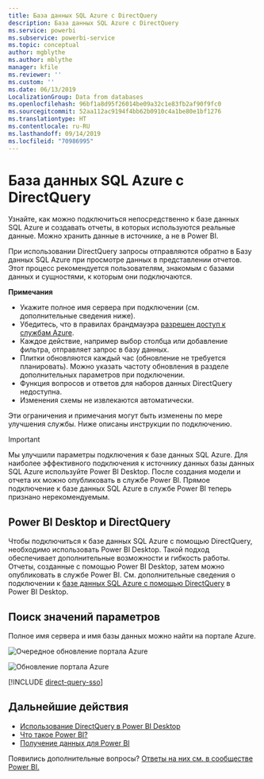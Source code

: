 ```yaml
---
title: База данных SQL Azure с DirectQuery
description: База данных SQL Azure с DirectQuery
ms.service: powerbi
ms.subservice: powerbi-service
ms.topic: conceptual
author: mgblythe
ms.author: mblythe
manager: kfile
ms.reviewer: ''
ms.custom: ''
ms.date: 06/13/2019
LocalizationGroup: Data from databases
ms.openlocfilehash: 96bf1a8d95f26014be09a32c1e83fb2af90f9fc0
ms.sourcegitcommit: 52aa112ac9194f4bb62b0910c4a1be80e1bf1276
ms.translationtype: HT
ms.contentlocale: ru-RU
ms.lasthandoff: 09/14/2019
ms.locfileid: "70986995"
---
```

# <a name="azure-sql-database-with-directquery"></a>База данных SQL Azure с DirectQuery

Узнайте, как можно подключиться непосредственно к базе данных SQL Azure и создавать отчеты, в которых используются реальные данные. Можно хранить данные в источнике, а не в Power BI.

При использовании DirectQuery запросы отправляются обратно в Базу данных SQL Azure при просмотре данных в представлении отчетов. Этот процесс рекомендуется пользователям, знакомым с базами данных и сущностями, к которым они подключаются.

**Примечания**

* Укажите полное имя сервера при подключении (см. дополнительные сведения ниже).
* Убедитесь, что в правилах брандмауэра [разрешен доступ к службам Azure](https://docs.microsoft.com/azure/sql-database/sql-database-networkaccess-overview#allow-azure-services).
* Каждое действие, например выбор столбца или добавление фильтра, отправляет запрос в базу данных.
* Плитки обновляются каждый час (обновление не требуется планировать). Можно указать частоту обновления в разделе дополнительных параметров при подключении.
* Функция вопросов и ответов для наборов данных DirectQuery недоступна.
* Изменения схемы не извлекаются автоматически.

Эти ограничения и примечания могут быть изменены по мере улучшения службы. Ниже описаны инструкции по подключению.

> [!Important]
> Мы улучшили параметры подключения к базе данных SQL Azure.  Для наиболее эффективного подключения к источнику данных базы данных SQL Azure используйте Power BI Desktop.  После создания модели и отчета их можно опубликовать в службе Power BI.  Прямое подключение к базе данных SQL Azure в службе Power BI теперь признано нерекомендуемым.

## <a name="power-bi-desktop-and-directquery"></a>Power BI Desktop и DirectQuery

Чтобы подключиться к базе данных SQL Azure с помощью DirectQuery, необходимо использовать Power BI Desktop. Такой подход обеспечивает дополнительные возможности и гибкость работы. Отчеты, созданные с помощью Power BI Desktop, затем можно опубликовать в службе Power BI. См. дополнительные сведения о подключении к [базе данных SQL Azure с помощью DirectQuery](desktop-use-directquery.md) в Power BI Desktop.

## <a name="find-parameter-values"></a>Поиск значений параметров

Полное имя сервера и имя базы данных можно найти на портале Azure.

![Очередное обновление портала Azure](media/service-azure-sql-database-with-direct-connect/azureportnew_update.png)

![Обновление портала Azure](media/service-azure-sql-database-with-direct-connect/azureportal_update.png)

[!INCLUDE [direct-query-sso](includes/direct-query-sso.md)]

## <a name="next-steps"></a>Дальнейшие действия

* [Использование DirectQuery в Power BI Desktop](desktop-use-directquery.md)  
* [Что такое Power BI?](power-bi-overview.md)  
* [Получение данных для Power BI](service-get-data.md)  

Появились дополнительные вопросы? [Ответы на них см. в сообществе Power BI.](http://community.powerbi.com/)
